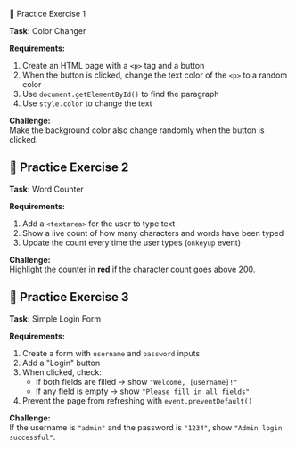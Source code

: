 🎯 Practice Exercise 1

**Task:** Color Changer  

**Requirements:**  
1. Create an HTML page with a `<p>` tag and a button  
2. When the button is clicked, change the text color of the `<p>` to a random color  
3. Use `document.getElementById()` to find the paragraph  
4. Use `style.color` to change the text  

**Challenge:**  
Make the background color also change randomly when the button is clicked.



## 🎯 Practice Exercise 2

**Task:** Word Counter  

**Requirements:**  
1. Add a `<textarea>` for the user to type text  
2. Show a live count of how many characters and words have been typed  
3. Update the count every time the user types (`onkeyup` event)  

**Challenge:**  
Highlight the counter in **red** if the character count goes above 200.




## 🎯 Practice Exercise 3

**Task:** Simple Login Form  

**Requirements:**  
1. Create a form with `username` and `password` inputs  
2. Add a "Login" button  
3. When clicked, check:  
   - If both fields are filled → show `"Welcome, [username]!"`  
   - If any field is empty → show `"Please fill in all fields"`  
4. Prevent the page from refreshing with `event.preventDefault()`  

**Challenge:**  
If the username is `"admin"` and the password is `"1234"`, show `"Admin login successful"`.
